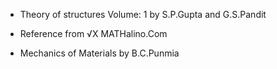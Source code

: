 - Theory of structures Volume: 1 by S.P.Gupta and G.S.Pandit

- Reference from &#8730;X MATHalino.Com

- Mechanics of Materials by B.C.Punmia

